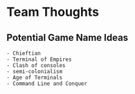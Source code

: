 # Team Thoughts
## Potential Game Name Ideas
    - Chieftian
    - Terminal of Empires
    - Clash of consoles
    - semi-colonialism
    - Age of Terminals
    - Command Line and Conquer
